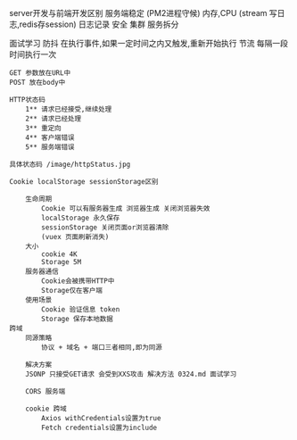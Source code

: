 server开发与前端开发区别
    服务端稳定 (PM2进程守候)
    内存,CPU (stream 写日志,redis存session)
    日志记录
    安全
    集群 服务拆分


面试学习
    防抖 在执行事件,如果一定时间之内又触发,重新开始执行
    节流 每隔一段时间执行一次

    GET 参数放在URL中
    POST 放在body中

    HTTP状态码
        1** 请求已经接受,继续处理
        2** 请求已经处理
        3** 重定向
        4** 客户端错误
        5** 服务端错误
    
    具体状态码 /image/httpStatus.jpg

    Cookie localStorage sessionStorage区别

        生命周期
            Cookie 可以有服务器生成 浏览器生成 关闭浏览器失效
            localStorage 永久保存
            sessionStorage 关闭页面or浏览器清除
            (vuex 页面刷新消失)
        大小
            cookie 4K
            Storage 5M
        服务器通信
            Cookie会被携带HTTP中
            Storage仅在客户端
        使用场景
            Cookie 验证信息 token
            Storage 保存本地数据
    跨域
        同源策略
            协议 + 域名 + 端口三者相同,即为同源

        解决方案
        JSONP 只接受GET请求 会受到XXS攻击 解决方法 0324.md 面试学习

        CORS 服务端

        cookie 跨域
            Axios withCredentials设置为true
            Fetch credentials设置为include
